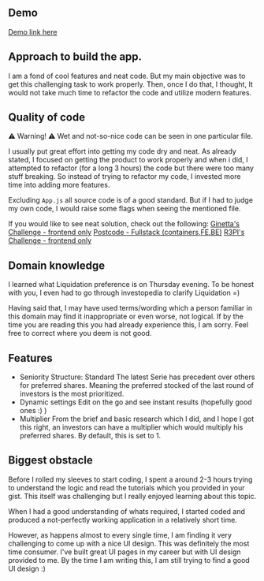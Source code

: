 ## Demo

[Demo link here](http://ledgy.matthewbarbara.com)

## Approach to build the app.

I am a fond of cool features and neat code. But my main objective was to get this challenging task to work properly. Then, once I do that, I thought, It would not take much time to refactor the code and utilize modern features.

## Quality of code

:warning: Warning! :warning: Wet and not-so-nice code can be seen in one particular file.

I usually put great effort into getting my code dry and neat.
As already stated, I focused on getting the product to work properly and when i did, I attempted to refactor (for a long 3 hours) the code but there were too many stuff breaking. So instead of trying to refactor my code, I invested more time into adding more features.

Excluding `App.js` all source code is of a good standard. But if I had to judge my own code, I would raise some flags when seeing the mentioned file.

If you would like to see neat solution, check out the following:
[Ginetta's Challenge - frontend only](https://github.com/metju90/search-github-users)
[Postcode - Fullstack (containers,FE,BE)](https://github.com/metju90/postcodes)
[R3PI's Challenge - frontend only](https://github.com/metju90/R3PI)

## Domain knowledge

I learned what Liquidation preference is on Thursday evening. To be honest with you, I even had to go through investopedia to clarify Liquidation =)

Having said that, I may have used terms/wording which a person familiar in this domain may find it inappropriate or even worse, not logical. If by the time you are reading this you had already experience this, I am sorry. Feel free to correct where you deem is not good.

## Features

- Seniority Structure: Standard
  The latest Serie has precedent over others for preferred shares.
  Meaning the preferred stocked of the last round of investors is the most prioritized.
- Dynamic settings
  Edit on the go and see instant results (hopefully good ones :) )
- Multiplier
  From the brief and basic research which I did, and I hope I got this right, an investors can have a multiplier which would multiply his preferred shares. By default, this is set to 1.

## Biggest obstacle

Before I rolled my sleeves to start coding, I spent a around 2-3 hours trying to understand the logic and read the tutorials which you provided in your gist. This itself was challenging but I really enjoyed learning about this topic.

When I had a good understanding of whats required, I started coded and produced a not-perfectly working application in a relatively short time.

However, as happens almost to every single time, I am finding it very challenging to come up with a nice UI design. This was definitely the most time consumer. I've built great UI pages in my career but with UI design provided to me. By the time I am writing this, I am still trying to find a good UI design :)
